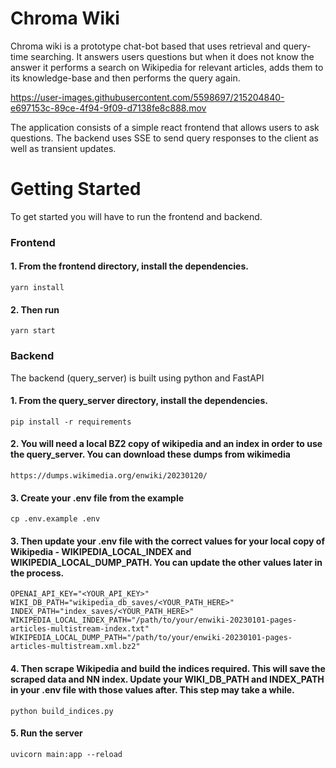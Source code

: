 # Chroma Wiki

Chroma wiki is a prototype chat-bot based that uses retrieval and query-time searching. It answers users questions but when it does not know the answer it performs a search on Wikipedia for relevant articles, adds them to its knowledge-base and then performs the query again.


https://user-images.githubusercontent.com/5598697/215204840-e697153c-89ce-4f94-9f09-d7138fe8c888.mov


The application consists of a simple react frontend that allows users to ask questions. The backend uses SSE to send query responses to the client as well as transient updates. 

# Getting Started

To get started you will have to run the frontend and backend.

### Frontend

#### 1. From the frontend directory, install the dependencies.

    yarn install

#### 2. Then run 

    yarn start


### Backend

The backend (query_server) is built using python and FastAPI

#### 1. From the query_server directory, install the dependencies.
    
    pip install -r requirements

#### 2. You will need a local BZ2 copy of wikipedia and an index in order to use the query_server. You can download these dumps from wikimedia

    https://dumps.wikimedia.org/enwiki/20230120/

#### 3. Create your .env file from the example

    cp .env.example .env

#### 3. Then update your .env file with the correct values for your local copy of Wikipedia - WIKIPEDIA_LOCAL_INDEX and WIKIPEDIA_LOCAL_DUMP_PATH. You can update the other values later in the process.

    OPENAI_API_KEY="<YOUR_API_KEY>"
    WIKI_DB_PATH="wikipedia_db_saves/<YOUR_PATH_HERE>"
    INDEX_PATH="index_saves/<YOUR_PATH_HERE>"
    WIKIPEDIA_LOCAL_INDEX_PATH="/path/to/your/enwiki-20230101-pages-articles-multistream-index.txt"
    WIKIPEDIA_LOCAL_DUMP_PATH="/path/to/your/enwiki-20230101-pages-articles-multistream.xml.bz2"

#### 4. Then scrape Wikipedia and build the indices required. This will save the scraped data and NN index. Update your WIKI_DB_PATH and INDEX_PATH in your .env file with those values after. This step may take a while.
    
    python build_indices.py

#### 5. Run the server
    
    uvicorn main:app --reload



